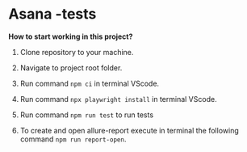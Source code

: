# Asana -tests

**How to start working in this project?**

1. Clone repository to your machine.

2. Navigate to project root folder.

3. Run command ```npm ci``` in terminal VScode.

4. Run command ```npx playwright install``` in terminal VScode.

5. Run command ```npm run test``` to run tests  

6. To create and open allure-report execute in terminal the following command ```npm run report-open```.